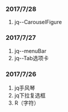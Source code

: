 ### 2017/7/28

1. jq--CarouselFigure

### 2017/7/27

1. jq--menuBar
2. jq--Tab选项卡

### 2017/7/26

1. jq手风琴
2. jq下拉复选框
3. R（字符）

